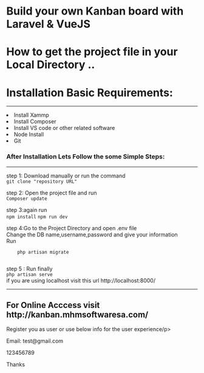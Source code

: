 <h1 class="fs-3xl m:fs-4xl l:fs-5xl fw-bold s:fw-heavy lh-tight mb-2 medium">
              Build your own Kanban board with Laravel &amp; VueJS
</h1>
<h1>
    How to get the project file in your Local Directory ..
</h1>
<h1>
Installation  Basic Requirements: 
</h1>
<hr>
<li>Install Xammp</li>
<li>Install Composer</li>
<li>Install VS code or other related software</li>
<li>Node Install</li>
<li>Git</li>
<h3>
After Installation Lets Follow the some Simple Steps:
</h3>
<hr>
<p>step 1: Download manually or run the command <br>
    <code>git clone "repository URL"</code>
 <p/>
 <p>step 2: Open the project file and run <br>
    <code>Composer update</code>
 <p/>
 
  <p>step 3:again run <br>
    <code>npm install</code>
    <code>npm run dev</code>
 <p/>
 
  <p>step 4:Go to the Project Directory and open .env file  <br>
   Change the DB name,username,password  and give your information
    <br>
    Run<br>
    <code>
    php artisan migrate
    </code>
 <p/>
 <p>step 5 : Run finally  <br>
    <code>php artisan serve</code>
    <br>
    if you are using localhost visit this url http://localhost:8000/
 <p/>
 
 <hr>
 <h2>For Online Acccess visit http://kanban.mhmsoftwaresa.com/</h2>
 <p>Register you as user or use below info for the user experience/p>
<p>Email: test@gmail.com</p>
<p>123456789</p>


Thanks
 
